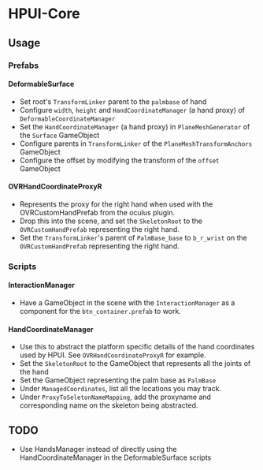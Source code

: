 # HPUI-Core
## Usage
### Prefabs
#### DeformableSurface
- Set root's `TransformLinker` parent to the `palmbase` of hand
- Configure `width`, `height` and `HandCoordinateManager` (a hand proxy) of `DeformableCoordinateManager`
- Set the `HandCoordinateManager` (a hand proxy) in `PlaneMeshGenerator` of the `Surface` GameObject
- Configure parents in `TransformLinker` of the `PlaneMeshTransformAnchors` GameObject
- Configure the offset by modifying the transform of the `offset` GameObject
#### OVRHandCoordinateProxyR
- Represents the proxy for the right hand when used with the OVRCustomHandPrefab from the oculus plugin.
- Drop this into the scene, and set the `SkeletonRoot` to the `OVRCustomHandPrefab` representing the right hand.
- Set the `TransformLinker`'s parent of `PalmBase_base` to `b_r_wrist` on the `OVRCustomHandPrefab` representing the right hand.
### Scripts
#### InteractionManager
- Have a GameObject in the scene with the `InteractionManager` as a component for the `btn_container.prefab` to work.
#### HandCoordinateManager
- Use this to abstract the platform specific details of the hand coordinates used by HPUI. See `OVRHandCoordinateProxyR` for example.
- Set the `SkeletonRoot` to the GameObject that represents all the joints of the hand
- Set the GameObject representing the palm base as `PalmBase`
- Under `ManagedCoordinates`, list all the locations you may track.
- Under `ProxyToSeletonNameMapping`, add the proxyname and corresponding name on the skeleton being abstracted.

## TODO

- Use HandsManager instead of directly using the HandCoordinateManager in the DeformableSurface scripts
